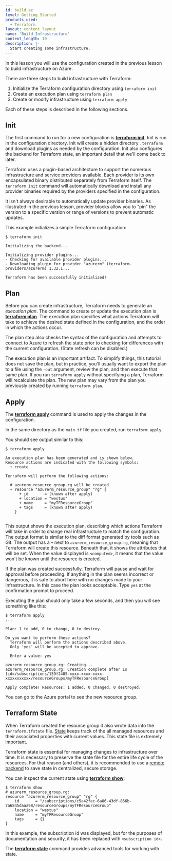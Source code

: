 ```yaml
---
id: build_az
level: Getting Started
products_used:
  - Terraform
layout: content_layout
name: 'Build Infrastructure'
content_length: 10
description: |-
  Start creating some infrastructure.
---
```


In this lesson you will use the configuration created in the previous lesson to build infrastructure on Azure.

There are three steps to build infrastructure with Terraform:

1. Initialize the Terraform configuration directory using `terraform init`
2. Create an execution plan using `terraform plan`
3. Create or modify infrastructure using `terraform apply`

Each of these steps is described in the following sections.

## Init

The first command to run for a new configuration is [**terraform init**](https://www.terraform.io/docs/commands/init.html). Init is run in the configuration directory. Init will create a hidden directory `.terraform` and download plugins as needed by the configuration. Init also configures the backend for Terraform state, an important detail that we'll come back to later. 

Terraform uses a plugin-based architecture to support the numerous infrastructure and service providers available. Each provider is its own encapsulated binary distributed separately from Terraform itself. The `terraform init` command will automatically download and install any provider binaries required by the providers specified in the configuration.

It isn't always desirable to automatically update provider binaries. As illustrated in the previous lesson, provider blocks allow you to "pin" the version to a specific version or range of versions to prevent automatic updates.  

This example initializes a simple Terraform configuration:

```shell
$ terraform init

Initializing the backend...

Initializing provider plugins...
- Checking for available provider plugins...
- Downloading plugin for provider "azurerm" (terraform-providers/azurerm) 1.32.1...

Terraform has been successfully initialized!
```

## Plan

Before you can create infrastructure, Terraform needs to generate an _execution plan_. The command to create or update the execution plan is [**terraform plan**](https://www.terraform.io/docs/commands/plan.html). The execution plan specifies what actions Terraform will take to achieve the desired state defined in the configuration, and the order in which the actions occur. 

The plan step also checks the syntax of the configuration and attempts to connect to Azure to refresh the state prior to checking for differences with the current configuration. (State refresh can be disabled.)

The execution plan is an important artifact. To simplify things, this tutorial does not save the plan, but in practice, you'll usually want to export the plan to a file using the `-out` argument, review the plan, and then execute that same plan. If you run `terraform apply` without specifying a plan, Terraform will recalculate the plan. The new plan may vary from the plan you previously created by running `terraform plan`.

## Apply

The [**terraform apply**](https://www.terraform.io/docs/commands/apply.html) command is used to apply the changes in the configuration. 

In the same directory as the `main.tf` file you created, run
`terraform apply`.

You should see output similar to this:

```shell
$ terraform apply

An execution plan has been generated and is shown below.
Resource actions are indicated with the following symbols:
  + create

Terraform will perform the following actions:

  # azurerm_resource_group.rg will be created
  + resource "azurerm_resource_group" "rg" {
      + id       = (known after apply)
      + location = "westus"
      + name     = "myTFResourceGroup"
      + tags     = (known after apply)
    }


```

This output shows the execution plan, describing which actions Terraform
will take in order to change real infrastructure to match the configuration.
The output format is similar to the diff format generated by tools
such as Git. The output has a `+` next to `azurerm_resource_group.rg`,
meaning that Terraform will create this resource. Beneath that,
it shows the attributes that will be set. When the value displayed
is `<computed>`, it means that the value won't be known
until the resource is created.

If the plan was created successfully, Terraform will pause and wait for
approval before proceeding. If anything in the plan seems incorrect or
dangerous, it is safe to abort here with no changes made to your infrastructure.
In this case the plan looks acceptable. Type `yes` at the confirmation
prompt to proceed.

Executing the plan should only take a few seconds, and then you will see something like this:

```shell
$ terraform apply
...

Plan: 1 to add, 0 to change, 0 to destroy.

Do you want to perform these actions?
  Terraform will perform the actions described above.
  Only 'yes' will be accepted to approve.

  Enter a value: yes

azurerm_resource_group.rg: Creating...
azurerm_resource_group.rg: Creation complete after 1s [id=/subscriptions/159f2485-xxxx-xxxx-xxxx-xxxxxxxxxxx/resourceGroups/myTFResourceGroup]

Apply complete! Resources: 1 added, 0 changed, 0 destroyed.
```

You can go to the Azure portal to see the new resource group.

## Terraform State

When Terraform created the resource group it also wrote data into the `terraform.tfstate` file. [State](https://www.terraform.io/docs/state/index.html) keeps track of the all managed resources and their associated properties with current values. This state file is extremely important. 

Terraform state is essential for managing changes to infrastructure over time. It is necessary to preserve the state file for the entire life cycle of the resources. For that reason (and others), it is recommended to use a [remote backend](./remote.md) to save state in centralized, secure storage. 

You can inspect the current state using [**terraform show**](https://www.terraform.io/docs/commands/show.html):

```shell
$ terraform show
# azurerm_resource_group.rg:
resource "azurerm_resource_group" "rg" {
    id       = "/subscriptions/c5a42fec-6a86-43df-866b-7a6845daaa98/resourceGroups/myTFResourceGroup"
    location = "westus"
    name     = "myTFResourceGroup"
    tags     = {}
}
```

In this example, the subscription id was displayed, but for the purposes of documentation and security, it has been replaced with `<subscription id>`. 

The [**terraform state**](https://www.terraform.io/docs/commands/state/index.html) command provides advanced tools for working with state. 
